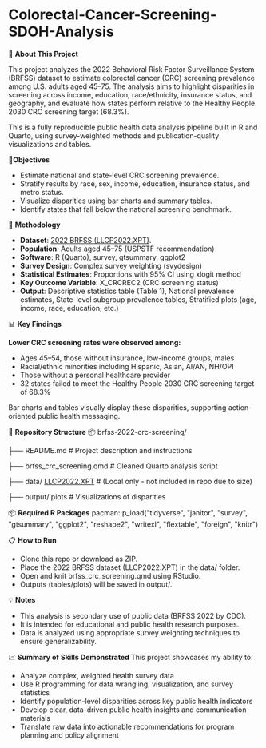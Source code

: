 # Colorectal-Cancer-Screening-SDOH-Analysis

🔎 **About This Project**

This project analyzes the 2022 Behavioral Risk Factor Surveillance System (BRFSS) dataset to estimate colorectal cancer (CRC) screening prevalence among U.S. adults aged 45–75. The analysis aims to highlight disparities in screening across income, education, race/ethnicity, insurance status, and geography, and evaluate how states perform relative to the Healthy People 2030 CRC screening target (68.3%).

This is a fully reproducible public health data analysis pipeline built in R and Quarto, using survey-weighted methods and publication-quality visualizations and tables.

🎯**Objectives**
- Estimate national and state-level CRC screening prevalence.
- Stratify results by race, sex, income, education, insurance status, and metro status.
- Visualize disparities using bar charts and summary tables.
- Identify states that fall below the national screening benchmark.

🧪 **Methodology**

- **Dataset**: [2022 BRFSS (LLCP2022.XPT)](https://www.cdc.gov/brfss/annual_data/annual_2022.html).
- **Population**: Adults aged 45–75 (USPSTF recommendation)
- **Software**: R (Quarto), survey, gtsummary, ggplot2
- **Survey Design**: Complex survey weighting (svydesign)
- **Statistical Estimates**: Proportions with 95% CI using xlogit method
- **Key Outcome Variable**: X_CRCREC2 (CRC screening status)
- **Output**: Descriptive statistics table (Table 1), National prevalence estimates, State-level subgroup prevalence tables, Stratified plots (age, income, race, education, etc.)

📊 **Key Findings**

**Lower CRC screening rates were observed among:**

- Ages 45–54, those without insurance, low-income groups, males
- Racial/ethnic minorities including Hispanic, Asian, AI/AN, NH/OPI
- Those without a personal healthcare provider
- 32 states failed to meet the Healthy People 2030 CRC screening target of 68.3%

Bar charts and tables visually display these disparities, supporting action-oriented public health messaging.

📁 **Repository Structure**
📦 brfss-2022-crc-screening/

├── README.md                 # Project description and instructions

├── brfss_crc_screening.qmd   # Cleaned Quarto analysis script

├── data/ [LLCP2022.XPT](https://www.cdc.gov/brfss/annual_data/annual_2022.html) # (Local only - not included in repo due to size) 

├── output/ plots             # Visualizations of disparities

📦 **Required R Packages**
pacman::p_load("tidyverse", "janitor", "survey", "gtsummary", "ggplot2", 
               "reshape2", "writexl", "flextable", "foreign", "knitr")

📋 **How to Run**
- Clone this repo or download as ZIP.
- Place the 2022 BRFSS dataset (LLCP2022.XPT) in the data/ folder.
- Open and knit brfss_crc_screening.qmd using RStudio.
- Outputs (tables/plots) will be saved in output/.

💡 **Notes**
- This analysis is secondary use of public data (BRFSS 2022 by CDC).
- It is intended for educational and public health research purposes.
- Data is analyzed using appropriate survey weighting techniques to ensure generalizability.

📈 **Summary of Skills Demonstrated**
This project showcases my ability to:
- Analyze complex, weighted health survey data
- Use R programming for data wrangling, visualization, and survey statistics
- Identify population-level disparities across key public health indicators
- Develop clear, data-driven public health insights and communication materials
- Translate raw data into actionable recommendations for program planning and policy alignment
